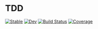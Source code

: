 # TDD

[![Stable](https://img.shields.io/badge/docs-stable-blue.svg)](https://zelunw.github.io/TDD.jl/stable)
[![Dev](https://img.shields.io/badge/docs-dev-blue.svg)](https://zelunw.github.io/TDD.jl/dev)
[![Build Status](https://github.com/zelunw/TDD.jl/workflows/CI/badge.svg)](https://github.com/zelunw/TDD.jl/actions)
[![Coverage](https://codecov.io/gh/zelunw/TDD.jl/branch/main/graph/badge.svg)](https://codecov.io/gh/zelunw/TDD.jl)
